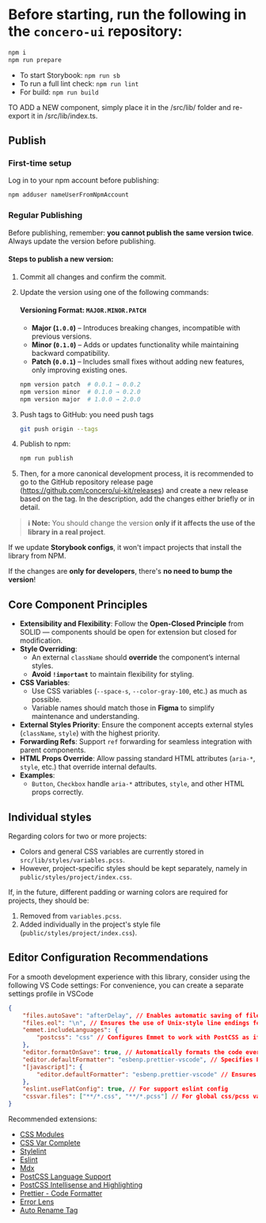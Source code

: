 # Before starting, run the following in the `concero-ui` repository:

```bash
npm i
npm run prepare
```

- To start Storybook: `npm run sb`
- To run a full lint check: `npm run lint`
- For build: `npm run build`

TO ADD a NEW component, simply place it in the /src/lib/ folder and re-export it in /src/lib/index.ts.

## Publish

### First-time setup

Log in to your npm account before publishing:

```bash
npm adduser nameUserFromNpmAccount
```

### Regular Publishing

Before publishing, remember: **you cannot publish the same version twice**.
Always update the version before publishing.

#### Steps to publish a new version:

1. Commit all changes and confirm the commit.
2. Update the version using one of the following commands:

    #### Versioning Format: `MAJOR.MINOR.PATCH`

    - **Major (`1.0.0`)** – Introduces breaking changes, incompatible with previous versions.
    - **Minor (`0.1.0`)** – Adds or updates functionality while maintaining backward compatibility.
    - **Patch (`0.0.1`)** – Includes small fixes without adding new features, only improving existing ones.

    ```bash
    npm version patch  # 0.0.1 → 0.0.2
    npm version minor  # 0.1.0 → 0.2.0
    npm version major  # 1.0.0 → 2.0.0
    ```

3. Push tags to GitHub: you need push tags
    ```bash
    git push origin --tags
    ```
4. Publish to npm:
    ```bash
    npm run publish
    ```
5. Then, for a more canonical development process, it is recommended to go to the GitHub repository release page (https://github.com/concero/ui-kit/releases) and create a new release based on the tag. In the description, add the changes either briefly or in detail.

> **ℹ️ Note:**
> You should change the version **only if it affects the use of the library in a real project**.

If we update **Storybook configs**, it won't impact projects that install the library from NPM.

If the changes are **only for developers**, there's **no need to bump the version**!

## Core Component Principles

- **Extensibility and Flexibility**: Follow the **Open-Closed Principle** from SOLID — components should be open for extension but closed for modification.
- **Style Overriding**:
    - An external `className` should **override** the component’s internal styles.
    - **Avoid `!important`** to maintain flexibility for styling.
- **CSS Variables**:
    - Use CSS variables (`--space-s`, `--color-gray-100`, etc.) as much as possible.
    - Variable names should match those in **Figma** to simplify maintenance and understanding.
- **External Styles Priority**: Ensure the component accepts external styles (`className`, `style`) with the highest priority.
- **Forwarding Refs**: Support `ref` forwarding for seamless integration with parent components.
- **HTML Props Override**: Allow passing standard HTML attributes (`aria-*`, `style`, etc.) that override internal defaults.
- **Examples**:
    - `Button`, `Checkbox` handle `aria-*` attributes, `style`, and other HTML props correctly.

## Individual styles

Regarding colors for two or more projects:

- Colors and general CSS variables are currently stored in `src/lib/styles/variables.pcss`.
- However, project-specific styles should be kept separately, namely in `public/styles/project/index.css`.

If, in the future, different padding or warning colors are required for projects, they should be:

1. Removed from `variables.pcss`.
2. Added individually in the project's style file (`public/styles/project/index.css`).

## Editor Configuration Recommendations

For a smooth development experience with this library, consider using the following VS Code settings:
For convenience, you can create a separate settings profile in VSCode

```json
{
	"files.autoSave": "afterDelay", // Enables automatic saving of files after a short delay, ensuring no work is lost.
	"files.eol": "\n", // Ensures the use of Unix-style line endings for consistency across platforms.
	"emmet.includeLanguages": {
		"postcss": "css" // Configures Emmet to work with PostCSS as if it were CSS, improving productivity with shorthand syntax.
	},
	"editor.formatOnSave": true, // Automatically formats the code every time a file is saved.
	"editor.defaultFormatter": "esbenp.prettier-vscode", // Specifies Prettier as the default code formatter for all file types.
	"[javascript]": {
		"editor.defaultFormatter": "esbenp.prettier-vscode" // Ensures Prettier is used as the formatter specifically for JavaScript files.
	},
	"eslint.useFlatConfig": true, // For support eslint config
	"cssvar.files": ["**/*.css", "**/*.pcss"] // For global css/pcss variables
}
```

Recommended extensions:

- [CSS Modules](https://marketplace.visualstudio.com/items?itemName=clinyong.vscode-css-modules)
- [CSS Var Complete](https://marketplace.visualstudio.com/items?itemName=phoenisx.cssvar)
- [Stylelint](https://marketplace.visualstudio.com/items?itemName=stylelint.vscode-stylelint)
- [Eslint](https://marketplace.visualstudio.com/items?itemName=dbaeumer.vscode-eslint)
- [Mdx](https://marketplace.visualstudio.com/items?itemName=unifiedjs.vscode-mdx)
- [PostCSS Language Support](https://marketplace.visualstudio.com/items?itemName=csstools.postcss)
- [PostCSS Intellisense and Highlighting](https://marketplace.visualstudio.com/items?itemName=vunguyentuan.vscode-postcss)
- [Prettier - Code Formatter](https://marketplace.visualstudio.com/items?itemName=esbenp.prettier-vscode)
- [Error Lens](https://marketplace.visualstudio.com/items?itemName=usernamehw.errorlens)
- [Auto Rename Tag](https://marketplace.visualstudio.com/items?itemName=formulahendry.auto-rename-tag)
